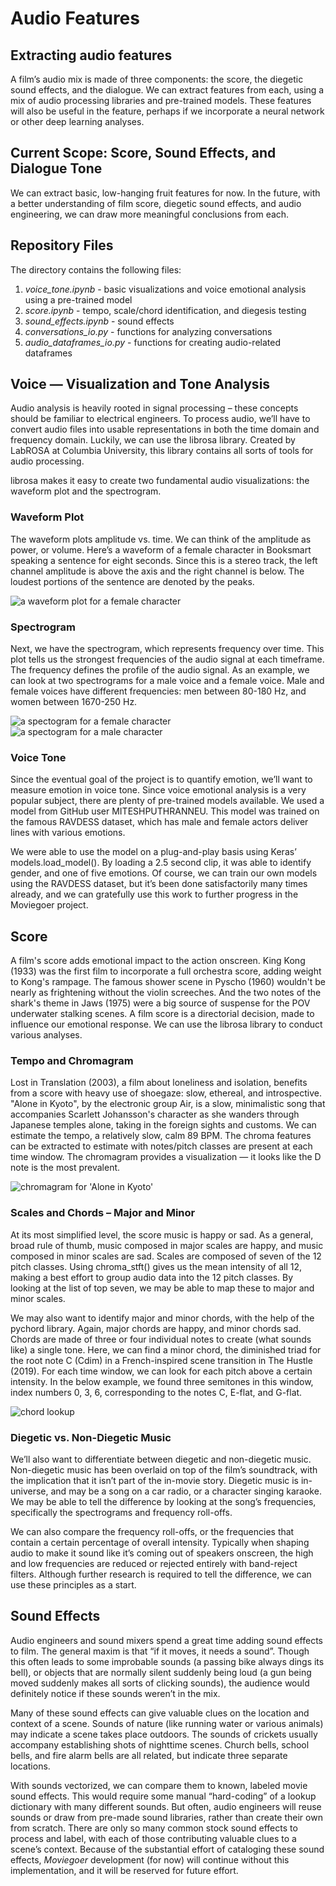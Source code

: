 # Audio Features
## Extracting audio features
A film’s audio mix is made of three components: the score, the diegetic sound effects, and the dialogue. We can extract features from each, using a mix of audio processing libraries and pre-trained models. These features will also be useful in the feature, perhaps if we incorporate a neural network or other deep learning analyses.

## Current Scope: Score, Sound Effects, and Dialogue Tone
We can extract basic, low-hanging fruit features for now. In the future, with a better understanding of film score, diegetic sound effects, and audio engineering, we can draw more meaningful conclusions from each.

## Repository Files
The directory contains the following files:

1. *voice_tone.ipynb* - basic visualizations and voice emotional analysis using a pre-trained model
2. *score.ipynb* - tempo, scale/chord identification, and diegesis testing
3. *sound_effects.ipynb* - sound effects
4. *conversations_io.py* - functions for analyzing conversations
5. *audio_dataframes_io.py* - functions for creating audio-related dataframes

## Voice — Visualization and Tone Analysis
Audio analysis is heavily rooted in signal processing – these concepts should be familiar to electrical engineers. To process audio, we’ll have to convert audio files into usable representations in both the time domain and frequency domain. Luckily, we can use the librosa library. Created by LabROSA at Columbia University, this library contains all sorts of tools for audio processing.

librosa makes it easy to create two fundamental audio visualizations: the waveform plot and the spectrogram.

### Waveform Plot
The waveform plots amplitude vs. time. We can think of the amplitude as power, or volume. Here’s a waveform of a female character in Booksmart speaking a sentence for eight seconds. Since this is a stereo track, the left channel amplitude is above the axis and the right channel is below. The loudest portions of the sentence are denoted by the peaks.

![a waveform plot for a female character](/readme_images/waveplot.png "a waveform plot for a female character")

### Spectrogram
Next, we have the spectrogram, which represents frequency over time. This plot tells us the strongest frequencies of the audio signal at each timeframe. The frequency defines the profile of the audio signal. As an example, we can look at two spectrograms for a male voice and a female voice. Male and female voices have different frequencies: men between 80-180 Hz, and women between 1670-250 Hz.

![a spectogram for a female character](/readme_images/spectrogram_female.png "a spectogram for a female character")
![a spectogram for a male character](/readme_images/spectrogram_male.png "a spectogram for a male character")

### Voice Tone
Since the eventual goal of the project is to quantify emotion, we’ll want to measure emotion in voice tone. Since voice emotional analysis is a very popular subject, there are plenty of pre-trained models available. We used a model from GitHub user MITESHPUTHRANNEU. This model was trained on the famous RAVDESS dataset, which has male and female actors deliver lines with various emotions.

We were able to use the model on a plug-and-play basis using Keras’ models.load_model(). By loading a 2.5 second clip, it was able to identify gender, and one of five emotions. Of course, we can train our own models using the RAVDESS dataset, but it’s been done satisfactorily many times already, and we can gratefully use this work to further progress in the Moviegoer project.

## Score
A film's score adds emotional impact to the action onscreen. King Kong (1933) was the first film to incorporate a full orchestra score, adding weight to Kong's rampage. The famous shower scene in Pyscho (1960) wouldn't be nearly as frightening without the violin screeches. And the two notes of the shark's theme in Jaws (1975) were a big source of suspense for the POV underwater stalking scenes. A film score is a directorial decision, made to influence our emotional response. We can use the librosa library to conduct various analyses.

### Tempo and Chromagram
Lost in Translation (2003), a film about loneliness and isolation, benefits from a score with heavy use of shoegaze: slow, ethereal, and introspective. "Alone in Kyoto", by the electronic group Air, is a slow, minimalistic song that accompanies Scarlett Johansson's character as she wanders through Japanese temples alone, taking in the foreign sights and customs.
We can estimate the tempo, a relatively slow, calm 89 BPM. The chroma features can be extracted to estimate with notes/pitch classes are present at each time window. The chromagram provides a visualization — it looks like the D note is the most prevalent.

![chromagram for 'Alone in Kyoto'](/readme_images/chromagram.png "chromagram for 'Alone in Kyoto'")

### Scales and Chords – Major and Minor
At its most simplified level, the score music is happy or sad. As a general, broad rule of thumb, music composed in major scales are happy, and music composed in minor scales are sad. Scales are composed of seven of the 12 pitch classes. Using chroma_stft() gives us the mean intensity of all 12, making a best effort to group audio data into the 12 pitch classes. By looking at the list of top seven, we may be able to map these to major and minor scales.

We may also want to identify major and minor chords, with the help of the pychord library. Again, major chords are happy, and minor chords sad. Chords are made of three or four individual notes to create (what sounds like) a single tone. Here, we can find a minor chord, the diminished triad for the root note C (Cdim) in a French-inspired scene transition in The Hustle (2019). For each time window, we can look for each pitch above a certain intensity. In the below example, we found three semitones in this window, index numbers 0, 3, 6, corresponding to the notes C, E-flat, and G-flat.

![chord lookup](/readme_images/chord_lookup.png "chord lookup")

### Diegetic vs. Non-Diegetic Music
We’ll also want to differentiate between diegetic and non-diegetic music. Non-diegetic music has been overlaid on top of the film’s soundtrack, with the implication that it isn’t part of the in-movie story. Diegetic music is in-universe, and may be a song on a car radio, or a character singing karaoke. 
We may be able to tell the difference by looking at the song’s frequencies, specifically the spectrograms and frequency roll-offs.

We can also compare the frequency roll-offs, or the frequencies that contain a certain percentage of overall intensity. Typically when shaping audio to make it sound like it’s coming out of speakers onscreen, the high and low frequencies are reduced or rejected entirely with band-reject filters. Although further research is required to tell the difference, we can use these principles as a start.

## Sound Effects
Audio engineers and sound mixers spend a great time adding sound effects to film. The general maxim is that “if it moves, it needs a sound”. Though this often leads to some improbable sounds (a passing bike always dings its bell), or objects that are normally silent suddenly being loud (a gun being moved suddenly makes all sorts of clicking sounds), the audience would definitely notice if these sounds weren’t in the mix.

Many of these sound effects can give valuable clues on the location and context of a scene. Sounds of nature (like running water or various animals) may indicate a scene takes place outdoors. The sounds of crickets usually accompany establishing shots of nighttime scenes. Church bells, school bells, and fire alarm bells are all related, but indicate three separate locations.

With sounds vectorized, we can compare them to known, labeled movie sound effects. This would require some manual “hard-coding” of a lookup dictionary with many different sounds. But often, audio engineers will reuse sounds or draw from pre-made sound libraries, rather than create their own from scratch. There are only so many common stock sound effects to process and label, with each of those contributing valuable clues to a scene’s context. Because of the substantial effort of cataloging these sound effects, *Moviegoer* development (for now) will continue without this implementation, and it will be reserved for future effort.
